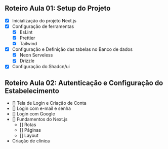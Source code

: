 ## Roteiro Aula 01: Setup do Projeto

- [x] Inicialização do projeto Next.js
- [x] Configuração de ferramentas
  - [x] EsLint
  - [x] Prettier
  - [x] Tailwind
- [x] Configuração e Definição das tabelas no Banco de dados
  - [x] Neon Serveless
  - [x] Drizzle
- [x] Configuração do Shadcn/ui

## Roteiro Aula 02: Autenticação e Configuração do Estabelecimento

- [] Tela de Login e Criação de Conta
- [] Login com e-mail e senha
- [] Login com Google
- [] Fundamentos do Next.js
  - [] Rotas
  - [] Páginas
  - [] Layout
- Criação de clínica
